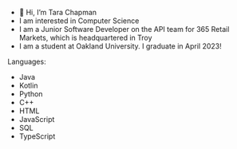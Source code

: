 - 👋 Hi, I’m Tara Chapman
- I am interested in Computer Science
- I am a Junior Software Developer on the API team for 365 Retail Markets, which is headquartered in Troy
- I am a student at Oakland University. I graduate in April 2023!

Languages:
- Java 
- Kotlin
- Python 
- C++
- HTML
- JavaScript
- SQL
- TypeScript
